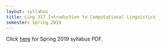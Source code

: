 ```yaml
---
layout: syllabus
title: Ling 317 Introduction to Computational Linguistics
semester: Spring 2019
---
```


Click [here](/assets/pdfsyllabi/sp2019-ling317.pdf) for Spring 2019 syllabus PDF.